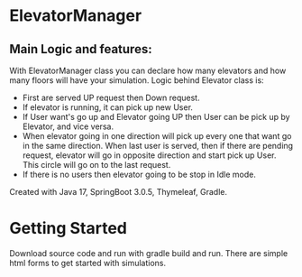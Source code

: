 # ElevatorManager

## Main Logic and features:

With ElevatorManager class you can declare how many elevators and how many floors will have your simulation.
Logic behind Elevator class is:

- First are served UP request then Down request.
- If elevator is running, it can pick up new User.
- If User want's go up and Elevator going UP then User can be pick up by Elevator, and vice versa.
- When elevator going in one direction will pick up every one that want go in the same direction. When last user is
  served, then if there are pending request, elevator will go in opposite direction and start pick up User. This circle
  will go on to the last request.
- If there is no users then elevator going to be stop in Idle mode.

Created with Java 17, SpringBoot 3.0.5, Thymeleaf, Gradle.

# Getting Started

Download source code and run with gradle build and run. There are simple html forms to get started with simulations.
